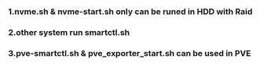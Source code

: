 ### 1.nvme.sh  & nvme-start.sh   only can be runed in HDD with Raid

### 2.other system run smartctl.sh 

### 3.pve-smartctl.sh & pve_exporter_start.sh  can be used in PVE
